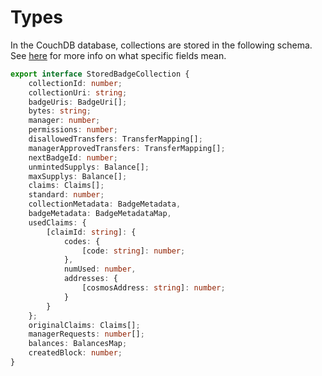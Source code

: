 # Types

In the CouchDB database, collections are stored in the following schema. See [here](broken-reference) for more info on what specific fields mean.

```typescript
export interface StoredBadgeCollection {
    collectionId: number;
    collectionUri: string;
    badgeUris: BadgeUri[];
    bytes: string;
    manager: number;
    permissions: number;
    disallowedTransfers: TransferMapping[];
    managerApprovedTransfers: TransferMapping[];
    nextBadgeId: number;
    unmintedSupplys: Balance[];
    maxSupplys: Balance[];
    claims: Claims[];
    standard: number;
    collectionMetadata: BadgeMetadata,
    badgeMetadata: BadgeMetadataMap,
    usedClaims: {
        [claimId: string]: {
            codes: {
                [code: string]: number;
            },
            numUsed: number,
            addresses: {
                [cosmosAddress: string]: number;
            }
        }
    };
    originalClaims: Claims[];
    managerRequests: number[];
    balances: BalancesMap;
    createdBlock: number;
}
```

